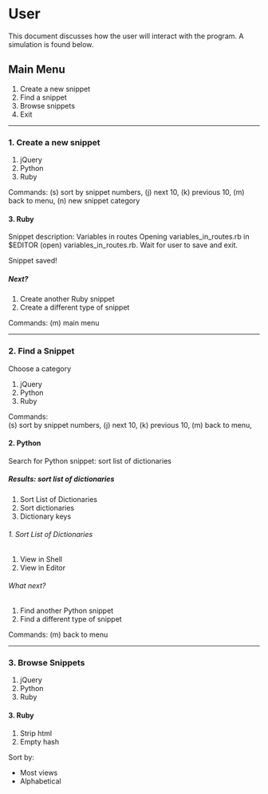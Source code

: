 User
====

This document discusses how the user will interact with the program.
A simulation is found below.

## Main Menu
1. Create a new snippet
2. Find a snippet
3. Browse snippets
4. Exit

---

### 1. Create a new snippet
1. jQuery
2. Python
3. Ruby

Commands:
(s) sort by snippet numbers, (j) next 10, (k) previous 10, (m) back to menu,
(n) new snippet category

#### 3. Ruby
Snippet description: Variables in routes
	Opening variables_in_routes.rb in $EDITOR
    (open) variables_in_routes.rb. Wait for user to save and exit.

Snippet saved!

##### Next?
1. Create another Ruby snippet
2. Create a different type of snippet

Commands:
(m) main menu

---

### 2. Find a Snippet
Choose a category  
1. jQuery
2. Python
3. Ruby

Commands:  
(s) sort by snippet numbers, (j) next 10, (k) previous 10, (m) back to menu,

#### 2. Python
Search for Python snippet: sort list of dictionaries

##### Results: sort list of dictionaries
1. Sort List of Dictionaries 
2. Sort dictionaries
3. Dictionary keys

###### 1. Sort List of Dictionaries
1. View in Shell
2. View in Editor

###### What next?
1. Find another Python snippet
2. Find a different type of snippet

Commands:
(m) back to menu

---

### 3. Browse Snippets
1. jQuery
2. Python
3. Ruby

#### 3. Ruby
1. Strip html
2. Empty hash

Sort by: 
* Most views
* Alphabetical
